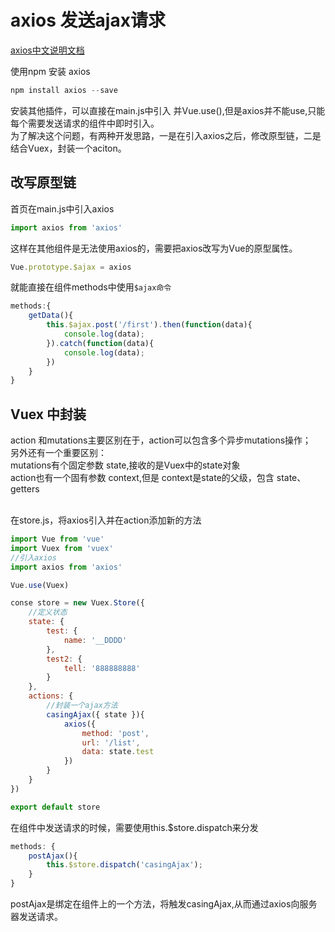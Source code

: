 # axios 发送ajax请求

[axios中文说明文档](http://www.kancloud.cn/yunye/axios/234845)

使用npm 安装 axios
```javascript
npm install axios --save
```
安装其他插件，可以直接在main.js中引入 并Vue.use(),但是axios并不能use,只能每个需要发送请求的组件中即时引入。<br>
为了解决这个问题，有两种开发思路，一是在引入axios之后，修改原型链，二是结合Vuex，封装一个aciton。


## 改写原型链
首页在main.js中引入axios
```javascript
import axios from 'axios'
```
这样在其他组件是无法使用axios的，需要把axios改写为Vue的原型属性。
```javascript
Vue.prototype.$ajax = axios
```
就能直接在组件methods中使用`$ajax命令`
```javascript
methods:{
	getData(){
		this.$ajax.post('/first').then(function(data){
			console.log(data);
		}).catch(function(data){
			console.log(data);
		})
	}
}
```


## Vuex 中封装
action 和mutations主要区别在于，action可以包含多个异步mutations操作；<br>
另外还有一个重要区别：<br>
mutations有个固定参数 state,接收的是Vuex中的state对象<br>
action也有一个固有参数 context,但是 context是state的父级，包含 state、getters<br><br>

在store.js，将axios引入并在action添加新的方法
```javascript
import Vue from 'vue'
import Vuex from 'vuex'
//引入axios
import axios from 'axios'

Vue.use(Vuex)

conse store = new Vuex.Store({
	//定义状态
	state: {
		test: {
			name: '__DDDD'
		},
		test2: {
			tell: '888888888'
		}
	},
	actions: {
		//封装一个ajax方法
		casingAjax({ state }){
			axios({
				method: 'post',
				url: '/list',
				data: state.test
			})
		}
	}
})

export default store
```
在组件中发送请求的时候，需要使用this.$store.dispatch来分发
```javascript
methods: {
	postAjax(){
		this.$store.dispatch('casingAjax');
	}
}
```
postAjax是绑定在组件上的一个方法，将触发casingAjax,从而通过axios向服务器发送请求。
